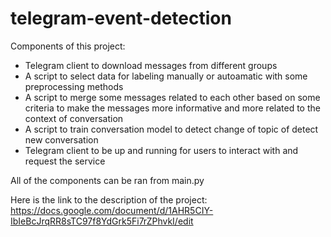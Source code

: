 # telegram-event-detection

Components of this project:
 - Telegram client to download messages from different groups
 - A script to select data for labeling manually or autoamatic with some preprocessing methods
 - A script to merge some messages related to each other based on some criteria to make the messages more informative and more related to the context of conversation
 - A script to train conversation model to detect change of topic of detect new conversation
 - Telegram client to be up and running for users to interact with and request the service

 All of the components can be ran from main.py

 Here is the link to the description of the project:
 https://docs.google.com/document/d/1AHR5CIY-IbIeBcJrqRR8sTC97f8YdGrk5Fi7rZPhvkI/edit